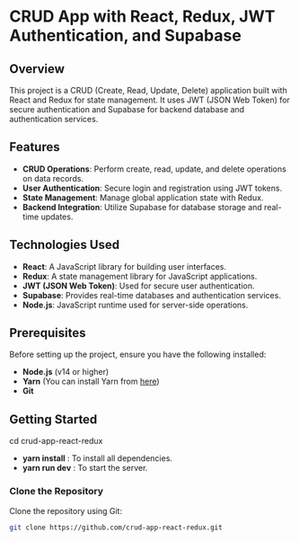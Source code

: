 
# CRUD App with React, Redux, JWT Authentication, and Supabase

## Overview

This project is a CRUD (Create, Read, Update, Delete) application built with React and Redux for state management. It uses JWT (JSON Web Token) for secure authentication and Supabase for backend database and authentication services.

## Features

- **CRUD Operations**: Perform create, read, update, and delete operations on data records.
- **User Authentication**: Secure login and registration using JWT tokens.
- **State Management**: Manage global application state with Redux.
- **Backend Integration**: Utilize Supabase for database storage and real-time updates.

## Technologies Used

- **React**: A JavaScript library for building user interfaces.
- **Redux**: A state management library for JavaScript applications.
- **JWT (JSON Web Token)**: Used for secure user authentication.
- **Supabase**: Provides real-time databases and authentication services.
- **Node.js**: JavaScript runtime used for server-side operations.

## Prerequisites

Before setting up the project, ensure you have the following installed:

- **Node.js** (v14 or higher)
- **Yarn** (You can install Yarn from [here](https://classic.yarnpkg.com/en/docs/install))
- **Git**


## Getting Started
cd crud-app-react-redux 

- **yarn install** : To install all dependencies.
- **yarn run dev** : To start the server.

### Clone the Repository

Clone the repository using Git:

```bash
git clone https://github.com/crud-app-react-redux.git

